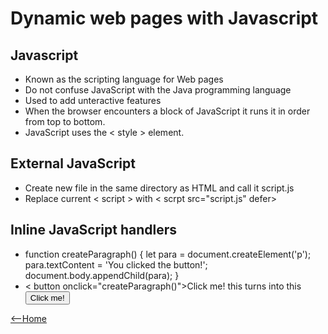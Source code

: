 # Dynamic web pages with Javascript

## Javascript
- Known as the scripting language for Web pages
- Do not confuse JavaScript with the Java programming language
- Used to add unteractive features
- When the browser encounters a block of JavaScript it runs it in order from top to bottom.
- JavaScript uses the < style > element.
## External JavaScript
- Create new file in the same directory as HTML and call it script.js
- Replace current < script > with < scrpt src="script.js" defer></script >

## Inline JavaScript handlers
- function createParagraph() {
  let para = document.createElement('p');
  para.textContent = 'You clicked the button!';
  document.body.appendChild(para);
}
- < button onclick="createParagraph()">Click me!</button> this turns into this <button onclick="createParagraph()">Click me!</button>

[<--Home](https://mnlatter.github.io/reading-notes)
